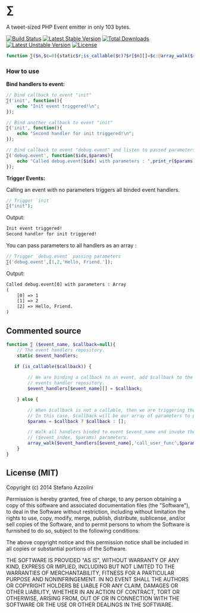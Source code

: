 # ∑

A tweet-sized PHP Event emitter in only 103 bytes.

[![Build Status](https://scrutinizer-ci.com/g/lastguest/ev/badges/build.png?b=master)](https://scrutinizer-ci.com/g/lastguest/ev/build-status/master) [![Latest Stable Version](https://poser.pugx.org/lastguest/ev/v/stable.svg)](https://packagist.org/packages/lastguest/ev) [![Total Downloads](https://poser.pugx.org/lastguest/ev/downloads.svg)](https://packagist.org/packages/lastguest/ev) [![Latest Unstable Version](https://poser.pugx.org/lastguest/ev/v/unstable.svg)](https://packagist.org/packages/lastguest/ev) [![License](https://poser.pugx.org/lastguest/ev/license.svg)](https://packagist.org/packages/lastguest/ev)

```php
function ∑($n,$c=0){static$r;is_callable($c)?$r[$n][]=$c:@array_walk($r[$n],'call_user_func',$c?:[]);}
```

### How to use

**Bind handlers to event:** 

```php
// Bind callback to event "init"
∑('init', function(){
    echo "Init event triggered!\n";
});

// Bind another callback to event "init"
∑('init', function(){
    echo "Second handler for init triggered!\n";
});

// Bind callback to event "debug.event" and listen to passed parameters
∑('debug.event', function($idx,$params){
    echo "Called debug.event[$idx] with parameters : ",print_r($params,true),"\n";
});
```

**Trigger Events:**
	
Calling an event with no parameters triggers all binded event handlers.
	
```php
// Trigger `init`
∑("init");
```

Output:

```html
Init event triggered!
Second handler for init triggered!
```

You can pass parameters to all handlers as an array :

```php
// Trigger `debug.event` passing parameters
∑('debug.event',[1,2,'Hello, Friend.']);
```

Output:

```html
Called debug.event[0] with parameters : Array
(
    [0] => 1
    [1] => 2
    [2] => Hello, Friend.
)
```

## Commented source

```php
function ∑ ($event_name, $callback=null){
    // The event handlers repository.
    static $event_handlers;
 
   if (is_callable($callback)) {

        // We are binding a callback to an event, add $callback to the
        // events handler repository.
        $event_handlers[$event_name][] = $callback;

    } else {

        // When $callback is not a callable, then we are triggering the event.
        // In this case, $callback will be our array of parameters to pass to event handlers 
        $params = $callback ? $callback : [];

        // Walk all handlers binded to event $event_name and invoke them with the
        // ($event_index, $params) parameters.
        array_walk($event_handlers[$event_name],'call_user_func',$params);
    }
} 
```


## License (MIT)

Copyright (c) 2014 Stefano Azzolini

Permission is hereby granted, free of charge, to any person
obtaining a copy of this software and associated documentation
files (the "Software"), to deal in the Software without
restriction, including without limitation the rights to use,
copy, modify, merge, publish, distribute, sublicense, and/or sell
copies of the Software, and to permit persons to whom the
Software is furnished to do so, subject to the following
conditions:

The above copyright notice and this permission notice shall be
included in all copies or substantial portions of the Software.

THE SOFTWARE IS PROVIDED "AS IS", WITHOUT WARRANTY OF ANY KIND,
EXPRESS OR IMPLIED, INCLUDING BUT NOT LIMITED TO THE WARRANTIES
OF MERCHANTABILITY, FITNESS FOR A PARTICULAR PURPOSE AND
NONINFRINGEMENT. IN NO EVENT SHALL THE AUTHORS OR COPYRIGHT
HOLDERS BE LIABLE FOR ANY CLAIM, DAMAGES OR OTHER LIABILITY,
WHETHER IN AN ACTION OF CONTRACT, TORT OR OTHERWISE, ARISING
FROM, OUT OF OR IN CONNECTION WITH THE SOFTWARE OR THE USE OR
OTHER DEALINGS IN THE SOFTWARE.

